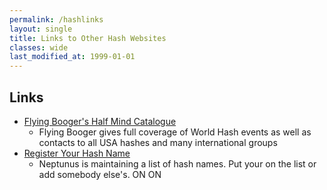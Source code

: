 ```yaml
---
permalink: /hashlinks
layout: single
title: Links to Other Hash Websites
classes: wide
last_modified_at: 1999-01-01
---
```

## Links

* [Flying Booger's Half Mind Catalogue](http://half-mind.com/index.php)
  * Flying Booger gives full coverage of World Hash events as well as contacts to all USA hashes and many international groups
* [Register Your Hash Name](http://www.harrier.ch/harrier/Names/Names.html)
  * Neptunus is maintaining a list of hash names. Put your on the list or add somebody else's. ON ON 
